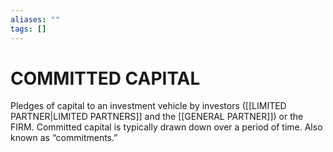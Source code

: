 ```yaml
---
aliases: ""
tags: []
---
```

# COMMITTED CAPITAL
Pledges of capital to an investment vehicle by investors ([[LIMITED PARTNER|LIMITED PARTNERS]] and the [[GENERAL PARTNER]]) or the FIRM. Committed capital is typically drawn down over a period of time. Also known as “commitments.”